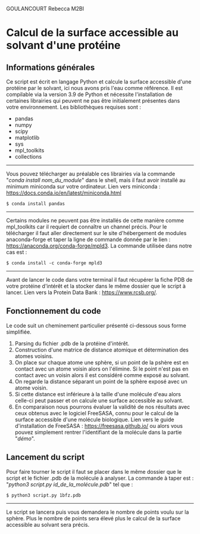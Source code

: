 GOULANCOURT Rebecca M2BI
# Calcul de la surface accessible au solvant d'une protéine

## Informations générales

Ce script est écrit en langage Python et calcule la surface accessible d'une protéine par le solvant, ici nous avons pris l'eau comme référence. 
Il est compilable via la version 3.9 de Python et nécessite l'installation de certaines librairies qui peuvent ne pas être initialement présentes dans votre environnement.
Les bibliothèques requises sont : 
- pandas 
- numpy
- scipy
- matplotlib
- sys
- mpl_toolkits
- collections
***
Vous pouvez télécharger au préalable ces librairies via la commande "*conda install nom_du_module*" dans le shell, mais il faut avoir installé au minimum miniconda sur votre ordinateur.
Lien vers miniconda : https://docs.conda.io/en/latest/miniconda.html

```
$ conda install pandas
```
***
Certains modules ne peuvent pas être installés de cette manière comme mpl_toolkits car il requiert de connaître un channel précis.
Pour le télécharger il faut aller directement sur le site d'hébergement de modules anaconda-forge et taper la ligne de commande donnée par le lien : https://anaconda.org/conda-forge/mpld3. La commande utilisée dans notre cas est :
```
$ conda install -c conda-forge mpld3
```
***
Avant de lancer le code dans votre terminal il faut récupérer la fiche PDB de votre protéine d'intérêt et la stocker dans le même dossier que le script à lancer.
Lien vers la Protein Data Bank : https://www.rcsb.org/.

## Fonctionnement du code

Le code suit un cheminement particulier présenté ci-dessous sous forme simplifiée.
1. Parsing du fichier .pdb de la protéine d'intérêt.
2. Construction d'une matrice de distance atomique et détermination des atomes voisins.
3. On place sur chaque atome une sphère, si un point de la pshère est en contact avec un atome voisin alors on l'élimine. Si le point n'est pas en contact avec un voisin alors il est considéré comme exposé au solvant.
4. On regarde la distance séparant un point de la sphère exposé avec un atome voisin.
5. Si cette distance est inférieure à la taille d'une molécule d'eau alors celle-ci peut passer et on calcule une surface accessible au solvant.
6. En comparaison nous pourrons évaluer la validité de nos résultats avec ceux obtenus avec le logiciel FreeSASA, connu pour le calcul de la surface accessible d'une molécule biologique.
Lien vers le guide d'installation de FreeSASA : https://freesasa.github.io/ ou alors vous pouvez simplement rentrer l'identifiant de la molécule dans la partie "*démo*".


## Lancement du script

Pour faire tourner le script il faut se placer dans le même dossier que le script et le fichier .pdb de la molécule à analyser. La commande à taper est : "*python3 script.py id_de_la_molécule.pdb*" tel que :
```
$ python3 script.py 1bfz.pdb
```
***
Le script se lancera puis vous demandera le nombre de points voulu sur la sphère. Plus le nombre de points sera élevé plus le calcul de la surface accessible au solvant sera précis.






